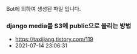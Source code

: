 Bot에 의하여 생성된 파일 입니다. 
### django media를 S3에 public으로 올리는 방법 
- https://taxijjang.tistory.com/119 
- 2021-07-14 23:06:31 
